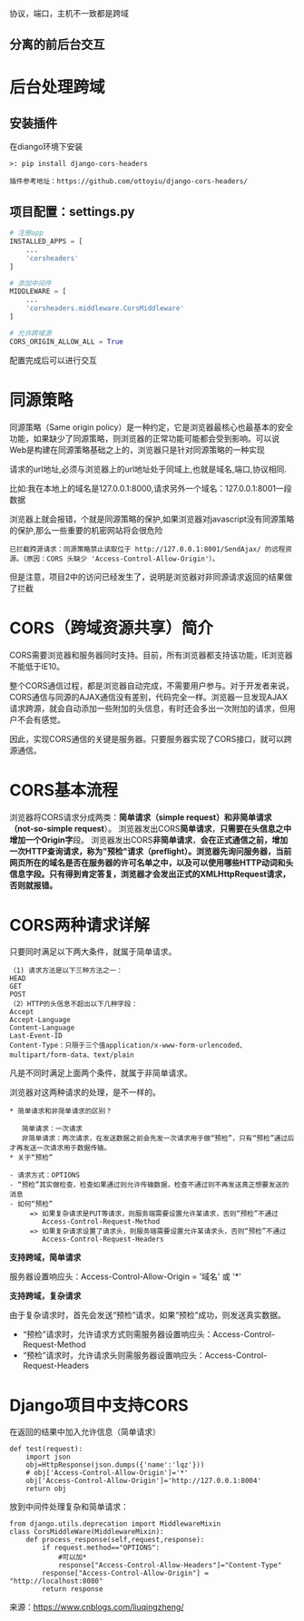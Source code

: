 协议，端口，主机不一致都是跨域

## 分离的前后台交互



# 后台处理跨域

## 安装插件

在diango环境下安装

```
>: pip install django-cors-headers

插件参考地址：https://github.com/ottoyiu/django-cors-headers/
```

## 项目配置：settings.py

```python
# 注册app
INSTALLED_APPS = [
	...
	'corsheaders'
]

# 添加中间件
MIDDLEWARE = [
	...
	'corsheaders.middleware.CorsMiddleware'
]

# 允许跨域源
CORS_ORIGIN_ALLOW_ALL = True
```

配置完成后可以进行交互

# 同源策略

同源策略（Same origin policy）是一种约定，它是浏览器最核心也最基本的安全功能，如果缺少了同源策略，则浏览器的正常功能可能都会受到影响。可以说Web是构建在同源策略基础之上的，浏览器只是针对同源策略的一种实现

请求的url地址,必须与浏览器上的url地址处于同域上,也就是域名,端口,协议相同.

比如:我在本地上的域名是127.0.0.1:8000,请求另外一个域名：127.0.0.1:8001一段数据

浏览器上就会报错，个就是同源策略的保护,如果浏览器对javascript没有同源策略的保护,那么一些重要的机密网站将会很危险

 

```
已拦截跨源请求：同源策略禁止读取位于 http://127.0.0.1:8001/SendAjax/ 的远程资源。（原因：CORS 头缺少 'Access-Control-Allow-Origin'）。
```

 

但是注意，项目2中的访问已经发生了，说明是浏览器对非同源请求返回的结果做了拦截



#  CORS（跨域资源共享）简介

CORS需要浏览器和服务器同时支持。目前，所有浏览器都支持该功能，IE浏览器不能低于IE10。

整个CORS通信过程，都是浏览器自动完成，不需要用户参与。对于开发者来说，CORS通信与同源的AJAX通信没有差别，代码完全一样。浏览器一旦发现AJAX请求跨源，就会自动添加一些附加的头信息，有时还会多出一次附加的请求，但用户不会有感觉。

因此，实现CORS通信的关键是服务器。只要服务器实现了CORS接口，就可以跨源通信。



# CORS基本流程

浏览器将CORS请求分成两类：**简单请求（simple request）**和**非简单请求（not-so-simple request**）。
浏览器发出CORS**简单请求**，**只需要在头信息之中增加一个Origin字**段。
浏览器发出CORS**非简单请求**，**会在正式通信之前，增加一次HTTP查询请求，称为"预检"请求（preflight）。浏览器先询问服务器，当前网页所在的域名是否在服务器的许可名单之中，以及可以使用哪些HTTP动词和头信息字段。只有得到肯定答复，浏览器才会发出正式的XMLHttpRequest请求，否则就报错。**



# CORS两种请求详解

只要同时满足以下两大条件，就属于简单请求。



```
（1) 请求方法是以下三种方法之一：
HEAD
GET
POST
（2）HTTP的头信息不超出以下几种字段：
Accept
Accept-Language
Content-Language
Last-Event-ID
Content-Type：只限于三个值application/x-www-form-urlencoded、multipart/form-data、text/plain
```



凡是不同时满足上面两个条件，就属于非简单请求。

浏览器对这两种请求的处理，是不一样的。



```
* 简单请求和非简单请求的区别？

   简单请求：一次请求
   非简单请求：两次请求，在发送数据之前会先发一次请求用于做“预检”，只有“预检”通过后才再发送一次请求用于数据传输。
* 关于“预检”

- 请求方式：OPTIONS
- “预检”其实做检查，检查如果通过则允许传输数据，检查不通过则不再发送真正想要发送的消息
- 如何“预检”
     => 如果复杂请求是PUT等请求，则服务端需要设置允许某请求，否则“预检”不通过
        Access-Control-Request-Method
     => 如果复杂请求设置了请求头，则服务端需要设置允许某请求头，否则“预检”不通过
        Access-Control-Request-Headers
```



**支持跨域，简单请求**

服务器设置响应头：Access-Control-Allow-Origin = '域名' 或 '*'

**支持跨域，复杂请求**

由于复杂请求时，首先会发送“预检”请求，如果“预检”成功，则发送真实数据。

- “预检”请求时，允许请求方式则需服务器设置响应头：Access-Control-Request-Method
- “预检”请求时，允许请求头则需服务器设置响应头：Access-Control-Request-Headers



# Django项目中支持CORS

 在返回的结果中加入允许信息（简单请求）

```
def test(request):
    import json
    obj=HttpResponse(json.dumps({'name':'lqz'}))
    # obj['Access-Control-Allow-Origin']='*'
    obj['Access-Control-Allow-Origin']='http://127.0.0.1:8004'
    return obj
```

 放到中间件处理复杂和简单请求：

```
from django.utils.deprecation import MiddlewareMixin
class CorsMiddleWare(MiddlewareMixin):
    def process_response(self,request,response):
        if request.method=="OPTIONS":
            #可以加*
            response["Access-Control-Allow-Headers"]="Content-Type"
        response["Access-Control-Allow-Origin"] = "http://localhost:8080"
        return response
```

来源：https://www.cnblogs.com/liuqingzheng/

